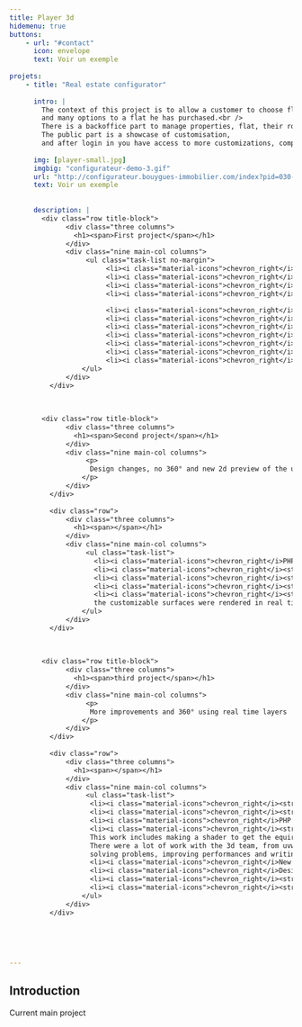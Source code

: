 ```yaml
---
title: Player 3d
hidemenu: true
buttons:
    - url: "#contact"
      icon: envelope
      text: Voir un exemple
      
projets:
    - title: "Real estate configurator"
    
      intro: | 
        The context of this project is to allow a customer to choose floor covering
        and many options to a flat he has purchased.<br />
        There is a backoffice part to manage properties, flat, their rooms and the products to go with it.
        The public part is a showcase of customisation,
        and after login in you have access to more customizations, comparing and online ordering.
         
      img: [player-small.jpg]
      imgbig: "configurateur-demo-3.gif"
      url: "http://configurateur.bouygues-immobilier.com/index?pid=030-295J42&lname=C104"
      text: Voir un exemple
    
        
      description: |
        <div class="row title-block">
              <div class="three columns">
                <h1><span>First project</span></h1>
              </div>
              <div class="nine main-col columns">
                   <ul class="task-list no-margin">
                        <li><i class="material-icons">chevron_right</i><strong>Large customization choice</strong>, with price calculation using room surface and product price</li>
                        <li><i class="material-icons">chevron_right</i>Cart displaying <strong>real time cost</strong></li>
                        <li><i class="material-icons">chevron_right</i>Online order</li>
                        <li><i class="material-icons">chevron_right</i><strong>Agile methods</strong> with sprints and close relationship with the client.</li>

                        <li><i class="material-icons">chevron_right</i><strong>Php code architecture</strong>, model, coding</li>
                        <li><i class="material-icons">chevron_right</i>Managing the <strong>data feed</strong> from the client (xml)</li>
                        <li><i class="material-icons">chevron_right</i><strong>Lead PHP developer</strong></li>
                        <li><i class="material-icons">chevron_right</i><strong>R&D for custom 360° tool</strong> (layered png images) and making it production-ready</li>
                        <li><i class="material-icons">chevron_right</i><strong>Project coordination</strong> with designer, integrator (html/css) and 3d team, testing and maintenance</li>
                        <li><i class="material-icons">chevron_right</i><strong>Liaison with client</strong>, meetings</li>
                        <li><i class="material-icons">chevron_right</i><strong>Establishing a durable relationship</strong>. Version 4.0 coming.</li>
                  </ul>
              </div>
          </div>   
            
            
            
        <div class="row title-block">
              <div class="three columns">
                <h1><span>Second project</span></h1>
              </div>
              <div class="nine main-col columns">
                   <p>
                    Design changes, no 360° and new 2d preview of the user choices using real time render.
                  </p>
              </div>
          </div>   
      
          <div class="row">
              <div class="three columns">
                <h1><span></span></h1>
              </div>
              <div class="nine main-col columns">
                   <ul class="task-list">
                     <li><i class="material-icons">chevron_right</i>PHP developer</li>
                     <li><i class="material-icons">chevron_right</i><strong>Team coordination</strong></li>
                     <li><i class="material-icons">chevron_right</i><strong>Meeting the deadlines with a very tight schedule</strong></li>
                     <li><i class="material-icons">chevron_right</i><strong>Core code evolution</strong>, changes in database</li>
                     <li><i class="material-icons">chevron_right</i><strong>R&d for the new preview tool</strong> : using threejs, 
                     the customizable surfaces were rendered in real time and layered with the pre-rendered scenes.</li>
                  </ul>
              </div>
          </div>   
                  
      
      
        <div class="row title-block">
              <div class="three columns">
                <h1><span>third project</span></h1>
              </div>
              <div class="nine main-col columns">
                   <p>
                    More improvements and 360° using real time layers
                  </p>
              </div>
          </div>   
      
          <div class="row">
              <div class="three columns">
                <h1><span></span></h1>
              </div>
              <div class="nine main-col columns">
                   <ul class="task-list">
                    <li><i class="material-icons">chevron_right</i><strong>Managing a team</strong> : planning and coordination for BO developer, html/css coder, two 3d artists and a developer</li>
                    <li><i class="material-icons">chevron_right</i><strong>Improving codebase</strong>, modularisation</li>
                    <li><i class="material-icons">chevron_right</i>PHP developer</li>
                    <li><i class="material-icons">chevron_right</i><strong>R&d: creating a 360° tool</strong> using real time and pre-rendered scene (demo at the top).<br />
                    This work includes making a shader to get the equirectangular projection of the real time part.
                    There were a lot of work with the 3d team, from uvw mapping, to making textures,
                    solving problems, improving performances and writing 3dsmax scripts.</li>
                    <li><i class="material-icons">chevron_right</i>New testing process leading to a <strong>higher quality of the product</strong>.</li>
                    <li><i class="material-icons">chevron_right</i>Designing a <strong>360° editor and production tools</strong></li>
                    <li><i class="material-icons">chevron_right</i><strong>Documentation</strong> for all tools</li>
                    <li><i class="material-icons">chevron_right</i><strong>Meeting deadlines</strong> and expected quality level.</li>
                  </ul>
              </div>
          </div>   
      
          
      
      
      
---
```

## Introduction

Current main project




